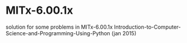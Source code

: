 # MITx-6.00.1x
solution for some problems in MITx-6.00.1x Introduction-to-Computer-Science-and-Programming-Using-Python (jan 2015)
